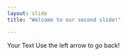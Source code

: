 ```yaml
---
layout: slide
title: "Welcome to our second slide!"

---
```

Your Text
Use the left arrow to go back!
